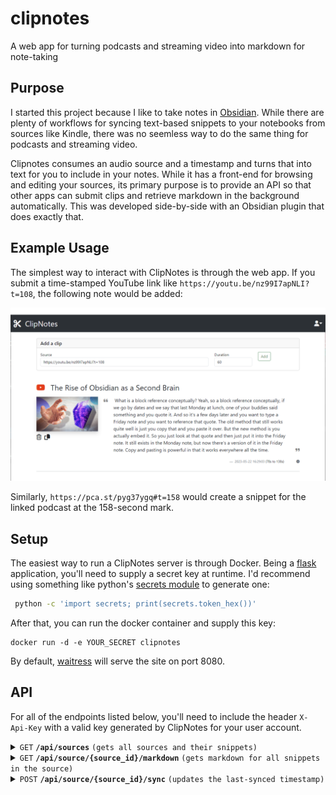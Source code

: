 # clipnotes
A web app for turning podcasts and streaming video into markdown for note-taking

## Purpose
I started this project because I like to take notes in [Obsidian](https://obsidian.md/). While there are plenty of workflows for syncing text-based snippets to your notebooks from sources like Kindle, there was no seemless way to do the same thing for podcasts and streaming video.

Clipnotes consumes an audio source and a timestamp and turns that into text for you to include in your notes. While it has a front-end for browsing and editing your sources, its primary purpose is to provide an API so that other apps can submit clips and retrieve markdown in the background automatically. This was developed side-by-side with an Obsidian plugin that does exactly that.

## Example Usage
The simplest way to interact with ClipNotes is through the web app. If you submit a time-stamped YouTube link like `https://youtu.be/nz99I7apNLI?t=108`, the following note would be added:

![Example screenshot](static/doc/screenshot-example.png)

Similarly, `https://pca.st/pyg37ygq#t=158` would create a snippet for the linked podcast at the 158-second mark.

## Setup
The easiest way to run a ClipNotes server is through Docker. Being a [flask](https://flask.palletsprojects.com/en/2.3.x/#) application, you'll need to supply a secret key at runtime. I'd recommend using something like python's [secrets module](https://docs.python.org/3/library/secrets.html) to generate one:

```bash
 python -c 'import secrets; print(secrets.token_hex())'
```
After that, you can run the docker container and supply this key:

```
docker run -d -e YOUR_SECRET clipnotes
```
By default, [waitress](https://flask.palletsprojects.com/en/2.3.x/deploying/waitress/) will serve the site on port 8080.
## API
For all of the endpoints listed below, you'll need to include the header `X-Api-Key` with a valid key generated by ClipNotes for your user account.

<details>
 <summary><code>GET</code> <code><b>/api/sources</b></code> <code>(gets all sources and their snippets)</code></summary>

##### Parameters

> None

##### Responses

> | http code     | content-type                      | response                                                            |
> |---------------|-----------------------------------|---------------------------------------------------------------------|
> | `200`         | `application/json`                | `All the user's sources and snippets (example below)` | 

##### Example cURL

> ```javascript
>  curl -X GET -H "X-Api-Key: YOUR_KEY" http://localhost:8080/api/sources
> ```

##### Example response:
```json
[
    {
        "id": 1,
        "provider": "youtube",
        "snippets": [
            {
                "created_at": "Mon, 22 May 2023 16:29:03 GMT",
                "duration": 60,
                "id": 1,
                "source_id": 1,
                "text": " What is a block reference conceptually? Yeah, so a block reference conceptually, if we go by dates and we say that last Monday at lunch, one of your buddies said something and you quote it. And so it's a few days later and you want to type a Friday note and you want to reference that quote. The old method that still works quite well is just you copy that and you paste it over. But the new method is you actually embed it. So you just look at that quote and then just put it into the Friday note. It still exists in the Monday note, but now there's a version of it in the Friday note. Copy and pasting is powerful in that it works everywhere all the time.",
                "time": 108,
                "user_id": 1
            }
        ],
        "thumb_url": "https://i.ytimg.com/vi/nz99I7apNLI/maxresdefault.jpg",
        "title": "The Rise of Obsidian as a Second Brain",
        "url": "https://youtu.be/nz99I7apNLI"
    }
]
```
</details>

<details>
 <summary><code>GET</code> <code><b>/api/source/{source_id}/markdown</b></code> <code>(gets markdown for all snippets in the source)</code></summary>

##### Parameters

> | name      |  type     | data type               | description                                                           |
> |-----------|-----------|-------------------------|-----------------------------------------------------------------------|
> | source_id |  required | int                     |                                                                       |
> | latest    |  optional | bool                    | if true, will only return markdown for the notes since last sync      |
> | exclusions | optional | string[]                | possible values are 'title' and 'thumbnail'                           |

##### Responses

> | http code     | content-type                      | response                                                            |
> |---------------|-----------------------------------|---------------------------------------------------------------------|
> | `200`         | `text/plain`                | `Markdown-formated text for all snippets under the source` | 

##### Example cURL

> ```javascript
>  curl -X GET -H "X-Api-Key: YOUR_KEY" http://localhost:8080/api/source/1/markdown
> ```

##### Example response:
```
# The Rise of Obsidian as a Second Brain

[The Rise of Obsidian as a Second Brain](https://youtu.be/nz99I7apNLI)

![thumbnail](https://i.ytimg.com/vi/nz99I7apNLI/maxresdefault.jpg)

What is a block reference conceptually? Yeah, so a block reference conceptually, if we go by dates and we say that last
Monday at lunch, one of your buddies said something and you quote it. And so it's a few days later and you want to type
a Friday note and you want to reference that quote. The old method that still works quite well is just you copy that and
you paste it over. But the new method is you actually embed it. So you just look at that quote and then just put it into
the Friday note. It still exists in the Monday note, but now there's a version of it in the Friday note. Copy and
pasting is powerful in that it works everywhere all the time. [108](https://youtu.be/nz99I7apNLI?t=108)
```
</details>

<details>
 <summary><code>POST</code> <code><b>/api/source/{source_id}/sync</b></code> <code>(updates the last-synced timestamp)</code></summary>

##### Parameters

> | name      |  type     | data type               | description                                                           |
> |-----------|-----------|-------------------------|-----------------------------------------------------------------------|
> | source_id |  required | int                     |                                                                       |


##### Responses

> | http code     | content-type                      | response                                                            |
> |---------------|-----------------------------------|---------------------------------------------------------------------|
> | `200`         | `application/json`                | `Updated SyncRecord`                                |

##### Example cURL

> ```javascript
>  curl -X POST -H "X-Api-Key: YOUR_KEY" http://localhost:8080/api/source/1/sync
> ```

##### Example Response
```json
{
    "id": 1,
    "source_id": 1,
    "synced_at": "Mon, 22 May 2023 17:39:17 GMT",
    "user_id": 1
}
```
</details>
